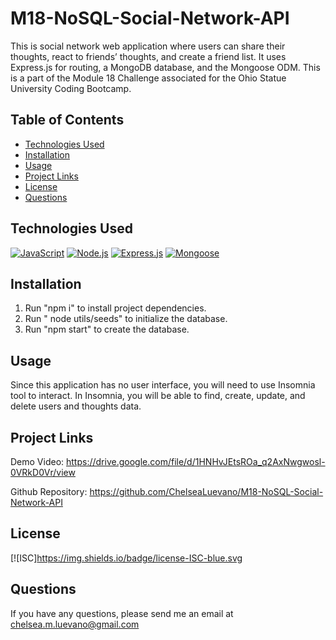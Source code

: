 # M18-NoSQL-Social-Network-API
This is social network web application where users can share their thoughts, react to friends’ thoughts, and create a friend list. It uses Express.js for routing, a MongoDB database, and the Mongoose ODM. This is a part of the Module 18 Challenge associated for the Ohio Statue University Coding Bootcamp.


## Table of Contents
- [Technologies Used](#technologies-used)
- [Installation](#installation)
- [Usage](#usage)
- [Project Links](#project-links)
- [License](#license)
- [Questions](#questions)



## Technologies Used
[![JavaScript](https://img.shields.io/badge/JavaScript-ES6+-yellow)](https://www.ecma-international.org/ecma-262/)
[![Node.js](https://img.shields.io/badge/Node.js-v14.17.0-green)](https://nodejs.org/)
[![Express.js](https://img.shields.io/badge/Express.js-v4.17.1-lightgrey)](https://expressjs.com/)
[![Mongoose](https://img.shields.io/badge/Mongoose-v6.0.12-blue)](https://mongoosejs.com/)


## Installation
1. Run "npm i" to install project dependencies.
2. Run " node utils/seeds" to initialize the database.
3. Run "npm start" to create the database.


## Usage
Since this application has no user interface, you will need to use Insomnia tool to interact. In Insomnia, you will be able to find, create, update, and delete users and thoughts data.

## Project Links
Demo Video: https://drive.google.com/file/d/1HNHvJEtsROa_q2AxNwgwosl-0VRkD0Vr/view

Github Repository: https://github.com/ChelseaLuevano/M18-NoSQL-Social-Network-API 

## License 
[![ISC]https://img.shields.io/badge/license-ISC-blue.svg 

## Questions

If you have any questions, please send me an email at chelsea.m.luevano@gmail.com 